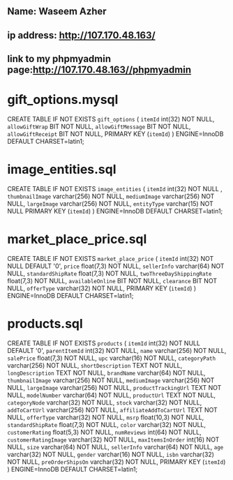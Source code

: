 
## Name: Waseem Azher

## ip address: http://107.170.48.163/

## link to my phpmyadmin page:http://107.170.48.163//phpmyadmin

# gift_options.mysql

CREATE TABLE IF NOT EXISTS `gift_options` (
  `itemId` int(32) NOT NULL,
  `allowGiftWrap` BIT NOT NULL,
  `allowGiftMessage` BIT NOT NULL,
  `allowGiftReceipt` BIT NOT NULL,
  PRIMARY KEY (`itemId`)
) ENGINE=InnoDB DEFAULT CHARSET=latin1;

# image_entities.sql

CREATE TABLE IF NOT EXISTS `image_entities` (
  `itemId` int(32) NOT NULL  ,
  `thumbnailImage` varchar(256) NOT NULL,
  `mediumImage` varchar(256) NOT NULL,
  `largeImage` varchar(256) NOT NULL,
  `entityType` varchar(15) NOT NULL
  PRIMARY KEY (`itemId`)
) ENGINE=InnoDB DEFAULT CHARSET=latin1;


# market_place_price.sql


CREATE TABLE IF NOT EXISTS `market_place_price` (
  `itemId` int(32) NOT NULL DEFAULT '0',
  `price` float(7,3) NOT NULL,
  `sellerInfo` varchar(64) NOT NULL,
  `standardShipRate` float(7,3) NOT NULL,
  `twoThreeDayShippingRate` float(7,3) NOT NULL,
  `availableOnline` BIT NOT NULL,
  `clearance` BIT NOT NULL,
  `offerType` varchar(32) NOT NULL,
  PRIMARY KEY (`itemId`)
) ENGINE=InnoDB DEFAULT CHARSET=latin1;

# products.sql

CREATE TABLE IF NOT EXISTS `products` (
  `itemId` int(32) NOT NULL DEFAULT '0',
  `parentItemId` int(32) NOT NULL,
  `name` varchar(256) NOT NULL,
  `salePrice` float(7,3) NOT NULL,
  `upc` varchar(16) NOT NULL,
  `categoryPath` varchar(256) NOT NULL,
  `shortDescription` TEXT NOT NULL,
  `longDescription` TEXT NOT NULL,
  `brandName` varchar(64) NOT NULL,
  `thumbnailImage` varchar(256) NOT NULL,
  `mediumImage` varchar(256) NOT NULL,
  `largeImage` varchar(256) NOT NULL,
  `productTrackingUrl` TEXT NOT NULL,
  `modelNumber` varchar(64) NOT NULL,
  `productUrl` TEXT NOT NULL,
  `categoryNode` varchar(32) NOT NULL,
  `stock` varchar(32) NOT NULL,
  `addToCartUrl` varchar(256) NOT NULL,
  `affiliateAddToCartUrl` TEXT NOT NULL,
  `offerType` varchar(32) NOT NULL,
  `msrp` float(10,3) NOT NULL,
  `standardShipRate` float(7,3) NOT NULL,
  `color` varchar(32) NOT NULL,
  `customerRating` float(5,3) NOT NULL,
  `numReviews` int(64) NOT NULL,
  `customerRatingImage` varchar(32) NOT NULL,
  `maxItemsInOrder` int(16) NOT NULL,
  `size` varchar(64) NOT NULL,
  `sellerInfo` varchar(64) NOT NULL,
  `age` varchar(32) NOT NULL,
  `gender` varchar(16) NOT NULL,
  `isbn` varchar(32) NOT NULL,
  `preOrderShipsOn` varchar(32) NOT NULL,
  PRIMARY KEY (`itemId`)
) ENGINE=InnoDB DEFAULT CHARSET=latin1;


